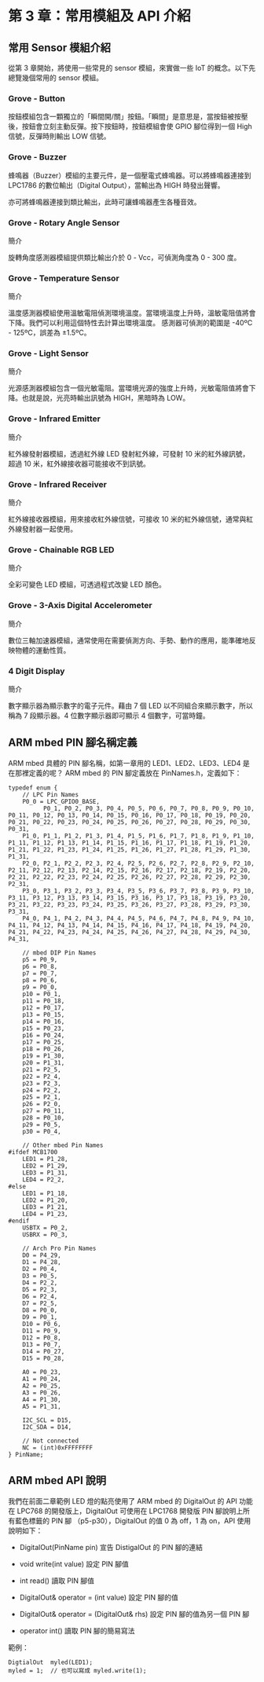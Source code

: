 # 第 3 章：常用模組及 API 介紹

## 常用 Sensor 模組介紹

從第 3 章開始，將使用一些常見的 sensor 模組，來實做一些 IoT 的概念。以下先總覽幾個常用的 sensor 模組。

### Grove - Button

按鈕模組包含一顆獨立的「瞬間開/關」按鈕。「瞬間」是意思是，當按鈕被按壓後，按鈕會立刻主動反彈。按下按鈕時，按鈕模組會使 GPIO 腳位得到一個 High 信號，反彈時則輸出 LOW 信號。

### Grove - Buzzer

蜂鳴器（Buzzer）模組的主要元件，是一個壓電式蜂鳴器。可以將蜂鳴器連接到 LPC1786 的數位輸出（Digital Output），當輸出為 HIGH 時發出聲響。

亦可將蜂鳴器連接到類比輸出，此時可讓蜂鳴器產生各種音效。

### Grove - Rotary Angle Sensor 

簡介

旋轉角度感測器模組提供類比輸出介於 0 - Vcc，可偵測角度為 0 - 300 度。

### Grove - Temperature Sensor

簡介

溫度感測器模組使用溫敏電阻偵測環境溫度。當環境溫度上升時，溫敏電阻值將會下降。我們可以利用這個特性去計算出環境溫度。
感測器可偵測的範圍是 -40ºC - 125ºC，誤差為 ±1.5ºC。

### Grove - Light Sensor

簡介

光源感測器模組包含一個光敏電阻。當環境光源的強度上升時，光敏電阻值將會下降。也就是說，光亮時輸出訊號為 HIGH，黑暗時為 LOW。

### Grove - Infrared Emitter

簡介

紅外線發射器模組，透過紅外線 LED 發射紅外線，可發射 10 米的紅外線訊號，超過 10 米，紅外線接收器可能接收不到訊號。

### Grove - Infrared Receiver

簡介

紅外線接收器模組，用來接收紅外線信號，可接收 10 米的紅外線信號，通常與紅外線發射器一起使用。

### Grove - Chainable RGB LED

簡介

全彩可變色 LED 模組，可透過程式改變 LED 顏色。

### Grove - 3-Axis Digital Accelerometer

簡介

數位三軸加速器模組，通常使用在需要偵測方向、手勢、動作的應用，能準確地反映物體的運動性質。

### 4 Digit Display

簡介

數字顯示器為顯示數字的電子元件。藉由 7 個 LED 以不同組合來顯示數字，所以稱為 7 段顯示器。4 位數字顯示器即可顯示 4 個數字，可當時鐘。

## ARM mbed PIN 腳名稱定義

ARM mbed 具體的 PIN 腳名稱，如第一章用的 LED1、LED2、LED3、LED4 是在那裡定義的呢？ ARM mbed 的 PIN 腳定義放在 PinNames.h，定義如下：

```
typedef enum {
    // LPC Pin Names
    P0_0 = LPC_GPIO0_BASE,
          P0_1, P0_2, P0_3, P0_4, P0_5, P0_6, P0_7, P0_8, P0_9, P0_10, P0_11, P0_12, P0_13, P0_14, P0_15, P0_16, P0_17, P0_18, P0_19, P0_20, P0_21, P0_22, P0_23, P0_24, P0_25, P0_26, P0_27, P0_28, P0_29, P0_30, P0_31,
    P1_0, P1_1, P1_2, P1_3, P1_4, P1_5, P1_6, P1_7, P1_8, P1_9, P1_10, P1_11, P1_12, P1_13, P1_14, P1_15, P1_16, P1_17, P1_18, P1_19, P1_20, P1_21, P1_22, P1_23, P1_24, P1_25, P1_26, P1_27, P1_28, P1_29, P1_30, P1_31,
    P2_0, P2_1, P2_2, P2_3, P2_4, P2_5, P2_6, P2_7, P2_8, P2_9, P2_10, P2_11, P2_12, P2_13, P2_14, P2_15, P2_16, P2_17, P2_18, P2_19, P2_20, P2_21, P2_22, P2_23, P2_24, P2_25, P2_26, P2_27, P2_28, P2_29, P2_30, P2_31,
    P3_0, P3_1, P3_2, P3_3, P3_4, P3_5, P3_6, P3_7, P3_8, P3_9, P3_10, P3_11, P3_12, P3_13, P3_14, P3_15, P3_16, P3_17, P3_18, P3_19, P3_20, P3_21, P3_22, P3_23, P3_24, P3_25, P3_26, P3_27, P3_28, P3_29, P3_30, P3_31,
    P4_0, P4_1, P4_2, P4_3, P4_4, P4_5, P4_6, P4_7, P4_8, P4_9, P4_10, P4_11, P4_12, P4_13, P4_14, P4_15, P4_16, P4_17, P4_18, P4_19, P4_20, P4_21, P4_22, P4_23, P4_24, P4_25, P4_26, P4_27, P4_28, P4_29, P4_30, P4_31,
 
    // mbed DIP Pin Names
    p5 = P0_9,
    p6 = P0_8,
    p7 = P0_7,
    p8 = P0_6,
    p9 = P0_0,
    p10 = P0_1,
    p11 = P0_18,
    p12 = P0_17,
    p13 = P0_15,
    p14 = P0_16,
    p15 = P0_23,
    p16 = P0_24,
    p17 = P0_25,
    p18 = P0_26,
    p19 = P1_30,
    p20 = P1_31,
    p21 = P2_5,
    p22 = P2_4,
    p23 = P2_3,
    p24 = P2_2,
    p25 = P2_1,
    p26 = P2_0,
    p27 = P0_11,
    p28 = P0_10,
    p29 = P0_5,
    p30 = P0_4,
 
    // Other mbed Pin Names
#ifdef MCB1700
    LED1 = P1_28,
    LED2 = P1_29,
    LED3 = P1_31,
    LED4 = P2_2,
#else
    LED1 = P1_18,
    LED2 = P1_20,
    LED3 = P1_21,
    LED4 = P1_23,
#endif
    USBTX = P0_2,
    USBRX = P0_3,
 
    // Arch Pro Pin Names
    D0 = P4_29,
    D1 = P4_28,
    D2 = P0_4,
    D3 = P0_5,
    D4 = P2_2,
    D5 = P2_3,
    D6 = P2_4,
    D7 = P2_5,
    D8 = P0_0,
    D9 = P0_1,
    D10 = P0_6,
    D11 = P0_9,
    D12 = P0_8,
    D13 = P0_7,
    D14 = P0_27,
    D15 = P0_28,
 
    A0 = P0_23,
    A1 = P0_24,
    A2 = P0_25,
    A3 = P0_26,
    A4 = P1_30,
    A5 = P1_31,
 
    I2C_SCL = D15,
    I2C_SDA = D14,
 
    // Not connected
    NC = (int)0xFFFFFFFF
} PinName;
```

## ARM mbed API 說明

我們在前面二章範例 LED 燈的點亮使用了 ARM mbed 的 DigitalOut 的 API 功能
在 LPC768 的開發版上，DigitalOut 可使用在 LPC1768 開發版 PIN 腳說明上所有藍色標籤的 PIN 腳 （p5-p30），DigitalOut 的值 0 為 off，1 為 on，API 使用說明如下：

* DigitalOut(PinName pin) 宣告 DistigalOut 的 PIN 腳的連結

* void write(int value) 設定 PIN 腳值

* int read() 讀取 PIN 腳值

* DigitalOut& operator = (int value) 設定 PIN 腳的值

* DigitalOut& operator = (DigitalOut& rhs) 設定 PIN 腳的值為另一個 PIN 腳

* operator int() 讀取 PIN 腳的簡易寫法

範例：

```
DigtialOut  myled(LED1); 
myled = 1;  // 也可以寫成 myled.write(1);
```
 
